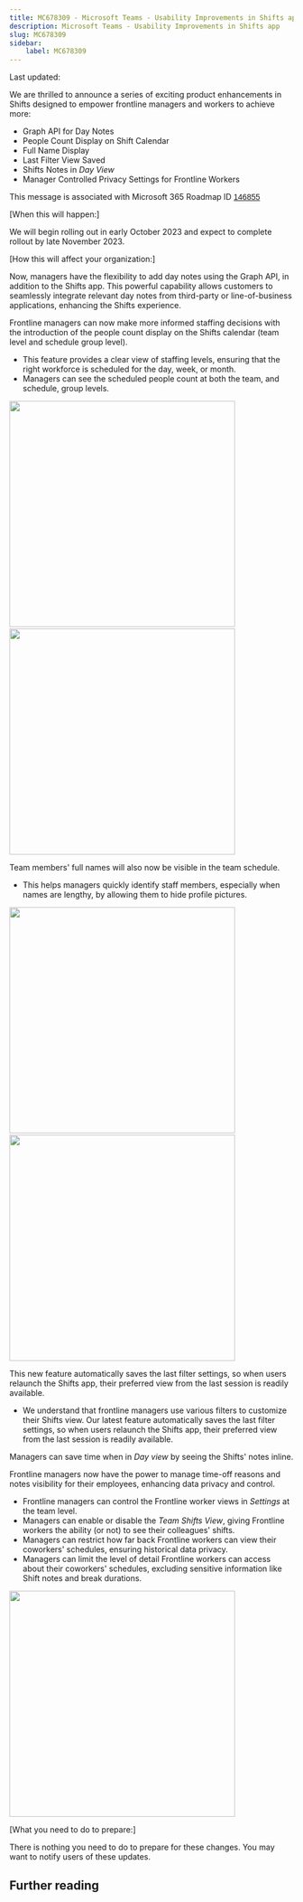 ```yaml
---
title: MC678309 - Microsoft Teams - Usability Improvements in Shifts app
description: Microsoft Teams - Usability Improvements in Shifts app
slug: MC678309
sidebar:
    label: MC678309
---
```



Last updated: 

<p style="">We are thrilled to announce a series of exciting product enhancements in Shifts designed to empower frontline managers and workers to achieve more:</p><ul><li>Graph API for Day Notes</li><li>People Count Display on Shift Calendar</li><li>Full Name Display</li><li>Last Filter View Saved</li><li>Shifts Notes in <i>Day View</i></li><li>Manager Controlled Privacy Settings for Frontline Workers</li></ul><p style="">This message is associated with Microsoft 365 Roadmap ID <a href="https://www.microsoft.com/microsoft-365/roadmap?filters=&amp;searchterms=146855" target="_blank" style="background-color: rgb(255, 255, 255); font-family: sans-serif; font-weight: 400;">146855</a><br></p>

<p>[When this will happen:]<br></p>

<p>We will begin rolling out in early October 2023 and expect to complete rollout by late November 2023.</p>

<p>[How this will affect your organization:]</p><p>Now, managers have the flexibility to add day notes using the Graph API, in addition to the Shifts app. This powerful capability allows customers to seamlessly integrate relevant day notes from third-party or line-of-business applications, enhancing the Shifts experience.</p>


<p>Frontline managers can now make more informed staffing decisions with the introduction of the people count display on the Shifts calendar (team level and schedule group level).</p><ul><li>This feature provides a clear view of staffing levels, ensuring that the right workforce is scheduled for the day, week, or month.</li><li>Managers can see the scheduled people count at both the team, and schedule, group levels.</li></ul><p><img src="https://img-prod-cms-rt-microsoft-com.akamaized.net/cms/api/am/imageFileData/RW1c5JT?ver=ad0c" style="width: 400px;">&nbsp; &nbsp;<img src="https://img-prod-cms-rt-microsoft-com.akamaized.net/cms/api/am/imageFileData/RW1c32D?ver=b5e1" style="width: 400px;"><br></p><p>Team members' full names will also now be visible in the team schedule.</p><p> </p><ul><li>This helps managers quickly identify staff members, especially when names are lengthy, by allowing them to hide profile pictures.</li></ul><p><img src="https://img-prod-cms-rt-microsoft-com.akamaized.net/cms/api/am/imageFileData/RW1cdfy?ver=1b78" style="width: 400px;">&nbsp; &nbsp;<img src="https://img-prod-cms-rt-microsoft-com.akamaized.net/cms/api/am/imageFileData/RW1c5JI?ver=ca97" style="width: 400px;"><br></p><p>This new feature automatically saves the last filter settings, so when users relaunch the Shifts app, their preferred view from the last session is readily available.</p><ul><li>We understand that frontline managers use various filters to customize their Shifts view. Our latest feature automatically saves the last filter settings, so when users relaunch the Shifts app, their preferred view from the last session is readily available.</li></ul><p>Managers can save time when in <i>Day view</i> by seeing the Shifts' notes inline.</p><p>Frontline managers now have the power to manage time-off reasons and notes visibility for their employees, enhancing data privacy and control.</p><ul><li>Frontline managers can control the Frontline worker views in <i>Settings</i> at the team level.</li><li>Managers can enable or disable the <i>Team Shifts View</i>, giving Frontline workers the ability (or not) to see their colleagues' shifts.</li><li>Managers can restrict how far back Frontline workers can view their coworkers' schedules, ensuring historical data privacy.</li><li>Managers can limit the level of detail Frontline workers can access about their coworkers' schedules, excluding sensitive information like Shift notes and break durations.</li></ul><p><img src="https://img-prod-cms-rt-microsoft-com.akamaized.net/cms/api/am/imageFileData/RW1c32w?ver=89a6" style="width: 400px;"><br></p><p>[What you need to do to prepare:]</p><p>There is nothing you need to do to prepare for these changes. You may want to notify users of these updates.</p>

## Further reading
